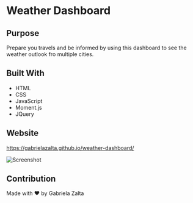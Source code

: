 # Weather Dashboard

## Purpose
Prepare you travels and be informed by using this dashboard to see the weather outlook fro multiple cities.

## Built With
* HTML
* CSS
* JavaScript
* Moment.js
* JQuery

## Website
https://gabrielazalta.github.io/weather-dashboard/

![Screenshot]()

## Contribution
Made with ❤️ by Gabriela Zalta
